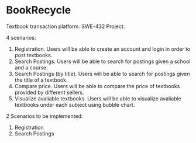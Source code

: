 # BookRecycle
Textbook transaction platform. SWE-432 Project. 

4 scenarios:
1. Registration. Users will be able to create an account and login in order to post textbooks.
2. Search Postings. Users will be able to search for postings given a school and a course.
3. Search Postings (by title). Users will be able to search for postings given the title of a textbook.
4. Compare price. Users will be able to compare the price of textbooks provided by different sellers. 
5. Visualize avaliable textbooks. Users will be able to visualize avaliable textbooks under each subject using bubble chart.

2 Scenarios to be implemented:
1. Registration
2. Search Postings

